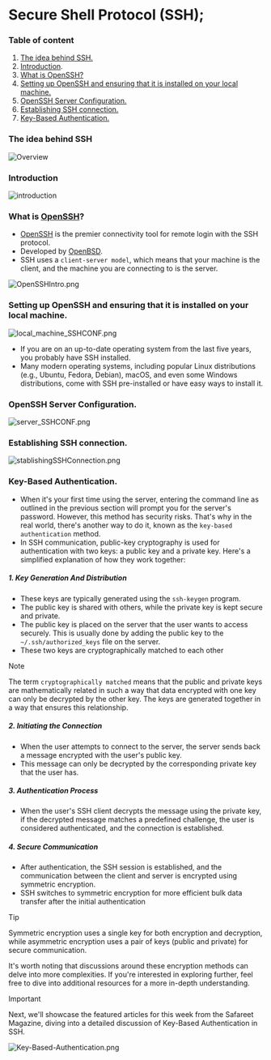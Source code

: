 # Secure Shell Protocol (SSH);

### Table of content

1. [The idea behind SSH.](#desc0)
2. [Introduction](#desc1).
3. [What is OpenSSH?](#desc2)
4. [Setting up OpenSSH and ensuring that it is installed on your local machine.](#desc3)
5. [OpenSSH Server Configuration.](#desc4)
6. [Establishing SSH connection.](#desc5)
7. [Key-Based Authentication.](#desc6)

<a name="desc0"></a>
### The idea behind SSH

<img alt="Overview" src="assets/Overview.png" />

<a name="desc1"></a>
### Introduction

<img alt="introduction" src="assets/introduction.png" />


<a name="desc2"></a>
### What is [OpenSSH](https://www.openssh.com/)?

- [OpenSSH](https://www.openssh.com/) is the premier connectivity tool for remote login with the SSH protocol.
- Developed by [OpenBSD](https://www.openbsd.org/).
- SSH uses a ```client-server model```, which means that your machine is the client, and the machine you are connecting to is the server.

<img alt="OpenSSHIntro.png" src="assets/OpenSSHIntro.png" />

<a name="desc3"></a>
### Setting up OpenSSH and ensuring that it is installed on your local machine.
<img alt="local_machine_SSHCONF.png" src="assets/local_machine_SSHCONF.png" />

- If you are on an up-to-date operating system from the last five years, you probably have SSH installed.
- Many modern operating systems, including popular Linux distributions (e.g., Ubuntu, Fedora, Debian), macOS, and even some Windows distributions, come with SSH pre-installed or have easy ways to install it.

<a name="desc4"></a>
### OpenSSH Server Configuration.

<img alt="server_SSHCONF.png" src="assets/server_SSHCONF.png" />

<a name="desc5"></a>
### Establishing SSH connection.

<img alt="stablishingSSHConnection.png" src="assets/stablishingSSHConnection.png" />

<a name="desc6"></a>
### Key-Based Authentication.

- When it's your first time using the server, entering the command line as outlined in the previous section will prompt you for the server's password. However, this method has security risks. That's why in the real world, there's another way to do it, known as the ```key-based authentication``` method.
- In SSH communication, public-key cryptography is used for authentication with two keys: a public key and a private key. Here's a simplified explanation of how they work together:

##### 1. Key Generation And Distribution

- These keys are typically generated using the ```ssh-keygen``` program.
- The public key is shared with others, while the private key is kept secure and private.
- The public key is placed on the server that the user wants to access securely. This is usually done by adding the public key to the ```~/.ssh/authorized_keys``` file on the server.
- These two keys are cryptographically matched to each other

> [!NOTE]
>  The term ```cryptographically matched``` means that the public and private keys are mathematically related in such a way that data encrypted with one key can only be decrypted by the other key.
    The keys are generated together in a way that ensures this relationship.

##### 2. Initiating the Connection

- When the user attempts to connect to the server, the server sends back a message encrypted with the user's public key.
- This message can only be decrypted by the corresponding private key that the user has.

##### 3. Authentication Process

- When the user's SSH client decrypts the message using the private key, if the decrypted message matches a predefined challenge, the user is considered authenticated, and the connection is established.

##### 4. Secure Communication

- After authentication, the SSH session is established, and the communication between the client and server is encrypted using symmetric encryption.
- SSH switches to symmetric encryption for more efficient bulk data transfer after the initial authentication


> [!TIP]
> Symmetric encryption uses a single key for both encryption and decryption, while asymmetric encryption uses a pair of keys (public and private) for secure communication.
> 
> It's worth noting that discussions around these encryption methods can delve into more complexities. If you're interested in exploring further, feel free to dive into additional resources for a more in-depth understanding.

> [!IMPORTANT]
> Next, we'll showcase the featured articles for this week from the Safareet Magazine, diving into a detailed discussion of Key-Based Authentication in SSH.

<img alt="Key-Based-Authentication.png" src="assets/Key-Based-Authentication.png" />
